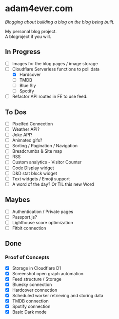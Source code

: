 # adam4ever.com

_Blogging about building a blog on the blog being built._

My personal blog project.  
A blogroject if you will.

## In Progress

- [ ] Images for the blog pages / image storage
- [ ] Cloudflare Serverless functions to poll data
  - [x] Hardcover
  - [ ] TMDB
  - [ ] Blue Sly
  - [ ] Spotify
- [ ] Refactor API routes in FE to use feed.

## To Dos

- [ ] Pixelfed Connection
- [ ] Weather API?
- [ ] Joke API?
- [ ] Animated gifs?
- [ ] Sorting / Pagination / Navigation
- [ ] Breadcrumbs & Site map
- [ ] RSS
- [ ] Custom analytics - Visitor Counter
- [ ] Code Display widget
- [ ] D&D stat block widget
- [ ] Text widgets / Emoji support
- [ ] A word of the day? Or TIL this new Word

## Maybes

- [ ] Authentication / Private pages
- [ ]   Passport.js?
- [ ] Lighthouse score optimization
- [ ] Fitbit connection

## Done

### Proof of Concepts

- [x] Storage in Cloudflare D1
- [x] Screenshot open graph automation
- [x] Feed structure / Storage
- [x] Bluesky connection
- [x] Hardcover connection
- [x] Scheduled worker retrieving and storing data
- [x] TMDB connection
- [x] Spotify connection
- [x] Basic Dark mode 
